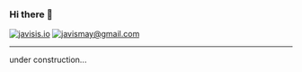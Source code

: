 ### Hi there 👋

[![javisis.io](https://img.shields.io/static/v1?label=javisis.io&message=%20&color=ffc300&logo=&style=flat-square&logoColor=white)](http://javisis.io/)
[![javismay@gmail.com](https://img.shields.io/static/v1?label=javismay@gmail.com&message=%20&color=red&logo=gmail&style=flat-square&logoColor=white)](mailto:javismay@gmail.com)

----------
under construction...
